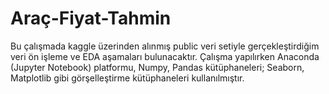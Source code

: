 # Araç-Fiyat-Tahmin
Bu çalışmada kaggle üzerinden alınmış public veri setiyle gerçekleştirdiğim veri ön işleme ve EDA aşamaları bulunacaktır. Çalışma yapılırken Anaconda (Jupyter Notebook) platformu, Numpy, Pandas kütüphaneleri; Seaborn, Matplotlib gibi görşelleştirme kütüphaneleri kullanılmıştır.
